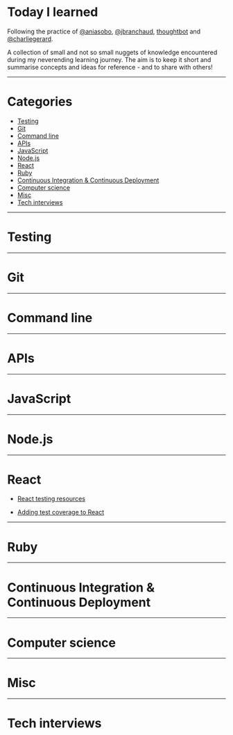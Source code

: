 # Today I learned

Following the practice of [@aniasobo](https://github.com/aniasobo), [@jbranchaud](https://github.com/jbranchaud/til), [thoughtbot](https://github.com/thoughtbot/til) and [@charliegerard](https://github.com/charliegerard/dev-notes).

A collection of small and not so small nuggets of knowledge encountered during my neverending learning journey. The aim is to keep it short and summarise concepts and ideas for reference - and to share with others!

---

# Categories

- [Testing](#testing)
- [Git](#git)
- [Command line](#command-line)
- [APIs](#apis)
- [JavaScript](#javascript)
- [Node.js](#node)
- [React](#react)
- [Ruby](#ruby)
- [Continuous Integration & Continuous Deployment](#Continuous-Integration-&-Continuous-Deployment)
- [Computer science](#computer-science)
- [Misc](#misc)
- [Tech interviews](#tech-interviews)

---

# Testing

---

# Git

---

# Command line

---

# APIs

---

# JavaScript

---

# Node.js

---

# React

- [React testing resources](react/react-testing-resources.md)

* [Adding test coverage to React](react/adding-test-coverage.md)

---

# Ruby

---

# Continuous Integration & Continuous Deployment

---

# Computer science

---

# Misc

---

# Tech interviews
